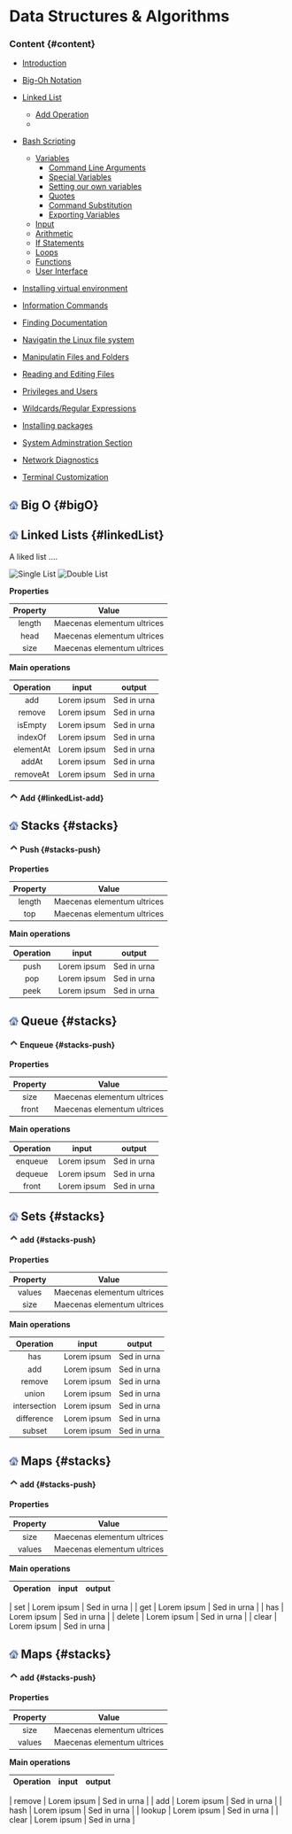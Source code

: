# Data Structures & Algorithms

### Content {#content}

+ [Introduction](#introduction)
+ [Big-Oh Notation](#bigO)
+ [Linked List](#linkedList)
    * [Add Operation](#linkedList-add)
    * [](#linkedList-add)
    
+ [Bash Scripting](#bashscripting)
    * [Variables](#bashscripting-variables)
        * [Command Line Arguments](#bashscripting-variables-commandarguments)
        * [Special Variables](#bashscripting-variables-specialvariables)
        * [Setting our own variables](#bashscripting-variables-settingOurOwnVariables)
        * [Quotes](#bashscripting-variables-quotes)
        * [Command Substitution](#bashscripting-variables-commandSubstitution)
        * [Exporting Variables ](#bashscripting-variables-exportingVariables)
    * [Input](#bashscripting-input)
    * [Arithmetic](#bashscripting-arithmetic)
    * [If Statements](#bashscripting-ifStatements)
    * [Loops](#bashscripting-loops)
    * [Functions](#bashscripting-functions)
    * [User Interface](#bashscripting-userInterface)
+ [Installing virtual environment](#test)
+ [Information Commands](#test)
+ [Finding Documentation](#test)
+ [Navigatin the Linux file system](#test)
+ [Manipulatin Files and Folders](#test)
+ [Reading and Editing Files](#test)
+ [Privileges and Users](#test)
+ [Wildcards/Regular Expressions](#test)
+ [Installing packages](#test)
+ [System Adminstration Section](#test)
+ [Network Diagnostics](#test)
+ [Terminal Customization](#test)

## [![Home](assets\icon\home.png )](#content)  Big O {#bigO}

## [![Home](assets\icon\home.png )](#content)  Linked Lists {#linkedList}

A liked list ....

![Single List](http://www.penguinprogrammer.co.uk/images/data-structures/single-list.png "Single List")
![Double List](http://www.penguinprogrammer.co.uk/images/data-structures/double-list.png "Double List")

**Properties**

| Property | Value |
| :---: | :---: |
| length | Maecenas elementum ultrices |
| head | Maecenas elementum ultrices |
| size | Maecenas elementum ultrices |

**Main operations**

| Operation | input | output |
| :---: | :---: | :---: |
| add | Lorem ipsum | Sed in urna |
| remove | Lorem ipsum | Sed in urna |
| isEmpty | Lorem ipsum | Sed in urna |
| indexOf | Lorem ipsum | Sed in urna |
| elementAt | Lorem ipsum | Sed in urna |
| addAt | Lorem ipsum | Sed in urna |
| removeAt | Lorem ipsum | Sed in urna |


#### [![Home](assets\icon\up.png )](#linkedList) Add {#linkedList-add}

## [![Home](assets\icon\home.png )](#content)  Stacks {#stacks}

#### [![Home](assets\icon\up.png )](#stacks) Push {#stacks-push}

**Properties**

| Property | Value |
| :---: | :---: |
| length | Maecenas elementum ultrices |
| top | Maecenas elementum ultrices |

**Main operations**

| Operation | input | output |
| :---: | :---: | :---: |
| push | Lorem ipsum | Sed in urna |
| pop | Lorem ipsum | Sed in urna |
| peek | Lorem ipsum | Sed in urna |


## [![Home](assets\icon\home.png )](#content)  Queue {#stacks}

#### [![Home](assets\icon\up.png )](#stacks) Enqueue {#stacks-push}

**Properties**

| Property | Value |
| :---: | :---: |
| size | Maecenas elementum ultrices |
| front | Maecenas elementum ultrices |

**Main operations**

| Operation | input | output |
| :---: | :---: | :---: |
| enqueue | Lorem ipsum | Sed in urna |
| dequeue | Lorem ipsum | Sed in urna |
| front | Lorem ipsum | Sed in urna |


## [![Home](assets\icon\home.png )](#content)  Sets {#stacks}

#### [![Home](assets\icon\up.png )](#stacks) add {#stacks-push}

**Properties**

| Property | Value |
| :---: | :---: |
| values | Maecenas elementum ultrices |
| size | Maecenas elementum ultrices |

**Main operations**

| Operation | input | output |
| :---: | :---: | :---: |
| has | Lorem ipsum | Sed in urna |
| add | Lorem ipsum | Sed in urna |
| remove | Lorem ipsum | Sed in urna |
| union | Lorem ipsum | Sed in urna |
| intersection | Lorem ipsum | Sed in urna |
| difference | Lorem ipsum | Sed in urna |
| subset | Lorem ipsum | Sed in urna |

## [![Home](assets\icon\home.png )](#content)  Maps {#stacks}

#### [![Home](assets\icon\up.png )](#stacks) add {#stacks-push}

**Properties**

| Property | Value |
| :---: | :---: |
| size | Maecenas elementum ultrices |
| values | Maecenas elementum ultrices |

**Main operations**

| Operation | input | output |
| :---: | :---: | :---: |

| set | Lorem ipsum | Sed in urna |
| get | Lorem ipsum | Sed in urna |
| has | Lorem ipsum | Sed in urna |
| delete | Lorem ipsum | Sed in urna |
| clear | Lorem ipsum | Sed in urna |


## [![Home](assets\icon\home.png )](#content)  Maps {#stacks}

#### [![Home](assets\icon\up.png )](#stacks) add {#stacks-push}

**Properties**

| Property | Value |
| :---: | :---: |
| size | Maecenas elementum ultrices |
| values | Maecenas elementum ultrices |

**Main operations**

| Operation | input | output |
| :---: | :---: | :---: |

| remove | Lorem ipsum | Sed in urna |
| add | Lorem ipsum | Sed in urna |
| hash | Lorem ipsum | Sed in urna |
| lookup | Lorem ipsum | Sed in urna |
| clear | Lorem ipsum | Sed in urna |
